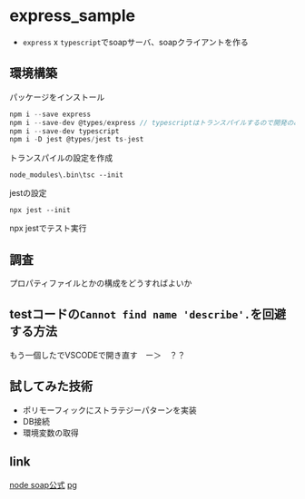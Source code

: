 # express_sample
* `express` x `typescript`でsoapサーバ、soapクライアントを作る

## 環境構築
パッケージをインストール
```js
npm i --save express
npm i --save-dev @types/express // typescriptはトランスパイルするので開発のみ使用
npm i --save-dev typescript
npm i -D jest @types/jest ts-jest
```
トランスパイルの設定を作成
```
node_modules\.bin\tsc --init

```
jestの設定
```
npx jest --init
```
npx jestでテスト実行

## 調査
プロパティファイルとかの構成をどうすればよいか

## testコードの`Cannot find name 'describe'.`を回避する方法
もう一個したでVSCODEで開き直す　ー＞　？？

## 試してみた技術
* ポリモーフィックにストラテジーパターンを実装
* DB接続
* 環境変数の取得

## link
[node soap公式](https://github.com/vpulim/node-soap#soapcreateclienturl-options-callback---create-a-new-soap-client-from-a-wsdl-url-also-supports-a-local-filesystem-path)
[pg](https://symfoware.blog.fc2.com/blog-entry-2114.html)